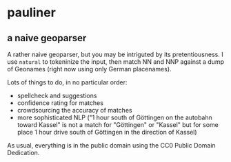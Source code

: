 # pauliner
## a naive geoparser

A rather naive geoparser, but you may be intriguted by its pretentiousness. I use `natural` to tokeninize the input, then match NN and NNP against a dump of Geonames (right now using only German placenames).

Lots of things to do, in no particular order:

- spellcheck and suggestions
- confidence rating for matches
- crowdsourcing the accuracy of matches
- more sophisticated NLP ("1 hour south of Göttingen on the autobahn toward Kassel" is not a match for "Göttingen" or "Kassel" but for some place 1 hour drive south of Göttingen in the direction of Kassel)

As usual, everything is in the public domain using the CC0 Public Domain Dedication.
